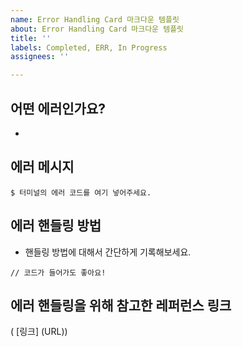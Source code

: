 ```yaml
---
name: Error Handling Card 마크다운 템플릿
about: Error Handling Card 마크다운 템플릿
title: ''
labels: Completed, ERR, In Progress
assignees: ''

---
```


## 어떤 에러인가요?
* 

## 에러 메시지

```
$ 터미널의 에러 코드를 여기 넣어주세요.
```

## 에러 핸들링 방법
* 핸들링 방법에 대해서 간단하게 기록해보세요.

```
// 코드가 들어가도 좋아요!
```

## 에러 핸들링을 위해 참고한 레퍼런스 링크
( [링크] (URL))
